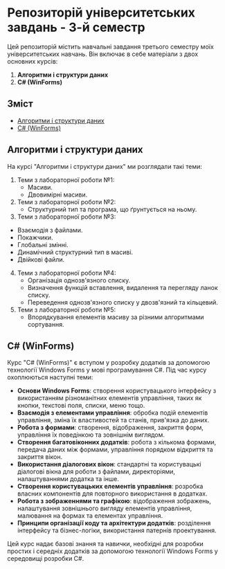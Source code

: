 # Репозиторій університетських завдань - 3-й семестр

Цей репозиторій містить навчальні завдання третього семестру моїх університетських навчань. Він включає в себе матеріали з двох основних курсів:
1. **Алгоритми і структури даних**
2. **C# (WinForms)**

## Зміст
- [Алгоритми і структури даних](#алгоритми-і-структури-даних)
- [C# (WinForms)](#c-winforms)

## Алгоритми і структури даних

На курсі "Алгоритми і структури даних" ми розглядали такі теми:

1. Теми з лабораторної роботи №1:
   - Масиви.
   - Двовимірні масиви.
2. Теми з лабораторної роботи №2:
   - Структурний тип та програма, що ґрунтується на ньому.
3. Теми з лабораторної роботи №3:
  - Взаємодія з файлами.
  - Покажчики.
  - Глобальні змінні.
  - Динамічний структурний тип в масиві.
  - Двійкові файли.
4. Теми з лабораторної роботи №4:
   - Організація однозв'язного списку.
   - Визначення функцій вставлення, видалення та перегляду ланок списку.
   - Переведення однозв'язного списку у двозв'язний та кільцевий.
5. Теми з лабораторної роботи №5:
   - Впорядкування елементів масиву за різними алгоритмами сортування.

## C# (WinForms)

Курс "C# (WinForms)" є вступом у розробку додатків за допомогою технології Windows Forms у мові програмування C#. Під час курсу охоплюються наступні теми:

- **Основи Windows Forms**: створення користувацького інтерфейсу з використанням різноманітних елементів управління, таких як кнопки, текстові поля, списки, меню тощо.
- **Взаємодія з елементами управління**: обробка подій елементів управління, зміна їх властивостей та станів, прив'язка до даних.
- **Робота з формами**: створення, відображення, закриття форм, управління їх поведінкою та зовнішнім виглядом.
- **Створення багатовіконних додатків**: робота з кількома формами, передача даних між формами, управління порядком відкриття та закриття вікон.
- **Використання діалогових вікон**: стандартні та користувацькі діалогові вікна для роботи з файлами, директоріями, налаштуваннями додатка та інше.
- **Створення користувацьких елементів управління**: розробка власних компонентів для повторного використання в додатках.
- **Робота з зображеннями та графікою**: відображення зображень, налаштування зовнішнього вигляду елементів управління, малювання на формах та елементах управління.
- **Принципи організації коду та архітектури додатків**: розділення інтерфейсу та бізнес-логіки, використання патернів проектування.

Цей курс надає базові знання та навички, необхідні для розробки простих і середніх додатків за допомогою технології Windows Forms у середовищі розробки C#.
